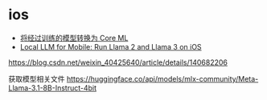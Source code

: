# ios

- [将经过训练的模型转换为 Core ML](https://developer.apple.com/cn/documentation/coreml/converting_trained_models_to_core_ml/)
- [Local LLM for Mobile: Run Llama 2 and Llama 3 on iOS](https://picovoice.ai/blog/local-llm-for-mobile-run-llama-2-and-llama-3-on-ios/)






https://blog.csdn.net/weixin_40425640/article/details/140682206



获取模型相关文件
https://huggingface.co/api/models/mlx-community/Meta-Llama-3.1-8B-Instruct-4bit



